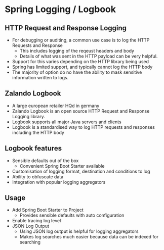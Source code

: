 # Spring Logging / Logbook

## HTTP Request and Response Logging
- For debugging or auditing, a common use case is to log the HTTP Requests and Response
  - This includes logging of the reqeust headers and body
  - Details of what was sent in the HTTP payload can be very helpful.
- Support for this varies depending on the HTTP library being used
- Spring has limited support, and typically cannot log the HTTP body
- The majority of option do no have the ability to mask sensitive information written to logs.

## Zalando Logbook
- A large european retailer HQd in germany
- Zalando Logbook is an open source HTTP Request and Response Logging library.
- Logbook supports all major Java servers and clients
- Logbook is a standardised way to log HTTP requests and responses including the HTTP body

## Logbook features
- Sensible defaults out of the box
  - Convenient Spring Boot Starter available
- Customisation of logging format, destination and conditions to log
- Ability to obfuscate data
- Integration with popular logging aggregators

## Usage
- Add Spring Boot Starter to Project
  - Provides sensible defaults with auto configuration
- Enable tracing log level
- JSON Log Output
  - Using JSON log output is helpful for logging aggregators
  - Makes log searches much easier because data can be indexed for searching